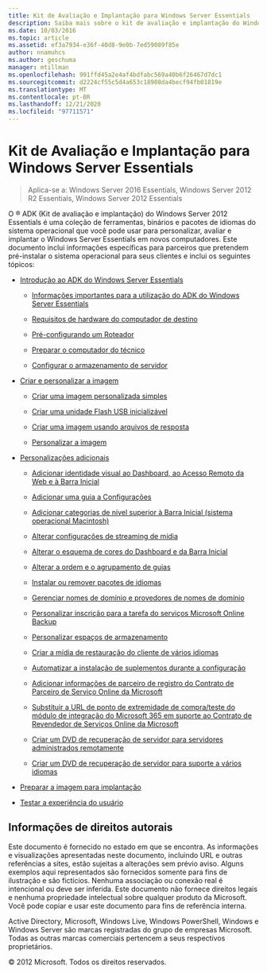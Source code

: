 ```yaml
---
title: Kit de Avaliação e Implantação para Windows Server Essentials
description: Saiba mais sobre o kit de avaliação e implantação do Windows Server Essentials, que é uma coleção de ferramentas, binários e pacotes de idiomas do sistema operacional.
ms.date: 10/03/2016
ms.topic: article
ms.assetid: ef3a7934-e36f-40d8-9e0b-7ed59089f85e
author: nnamuhcs
ms.author: geschuma
manager: mtillman
ms.openlocfilehash: 991ffd45a2e4af4bdfabc569a40b6f26467d7dc1
ms.sourcegitcommit: d2224cf55c5d4a653c18908da4becf94fb01819e
ms.translationtype: MT
ms.contentlocale: pt-BR
ms.lasthandoff: 12/21/2020
ms.locfileid: "97711571"
---
```

# <a name="assessment-and-deployment-kit-for-windows-server-essentials"></a>Kit de Avaliação e Implantação para Windows Server Essentials

>Aplica-se a: Windows Server 2016 Essentials, Windows Server 2012 R2 Essentials, Windows Server 2012 Essentials

O &reg; ADK (Kit de avaliação e implantação) do Windows Server 2012 Essentials é uma coleção de ferramentas, binários e pacotes de idiomas do sistema operacional que você pode usar para personalizar, avaliar e implantar o Windows Server Essentials em novos computadores. Este documento inclui informações específicas para parceiros que pretendem pré-instalar o sistema operacional para seus clientes e inclui os seguintes tópicos:


-   [Introdução ao ADK do Windows Server Essentials](Getting-Started-with-the-Windows-Server-Essentials-ADK.md)

    -   [Informações importantes para a utilização do ADK do Windows Server Essentials](Important-Information-for-Using-the-Windows-Server-Essentials-ADK.md)

    -   [Requisitos de hardware do computador de destino](Hardware-Requirements-for-the-Target-Computer.md)

    -   [Pré-configurando um Roteador](Preconfiguring-a-Router.md)

    -   [Preparar o computador do técnico](Prepare-the-Technician-Computer.md)

    -   [Configurar o armazenamento de servidor](Configure-Server-Storage.md)

-   [Criar e personalizar a imagem](Creating-and-Customizing-the-Image.md)

    -   [Criar uma imagem personalizada simples](Create-a-Simple-Customized-Image.md)

    -   [Criar uma unidade Flash USB inicializável](Create-a-Bootable-USB-Flash-Drive.md)

    -   [Criar uma imagem usando arquivos de resposta](Create-an-Image-By-Using-Answer-Files.md)

    -   [Personalizar a imagem](Customize-the-Image.md)

-   [Personalizações adicionais](Additional-Customizations.md)

    -   [Adicionar identidade visual ao Dashboard, ao Acesso Remoto da Web e à Barra Inicial](Add-Branding-to-the-Dashboard--Remote-Web-Access--and-Launchpad.md)

    -   [Adicionar uma guia a Configurações](Add-a-Tab-to-Settings.md)

    -   [Adicionar categorias de nível superior à Barra Inicial (sistema operacional Macintosh)](Add-Top-Level-Categories-to-the-Launchpad--Macintosh-Operating-System-.md)

    -   [Alterar configurações de streaming de mídia](Change-Media-Streaming-Settings.md)

    -   [Alterar o esquema de cores do Dashboard e da Barra Inicial](Change-the-Color-Scheme-of-the-Dashboard-and-Launchpad.md)

    -   [Alterar a ordem e o agrupamento de guias](Change-the-Order-and-Grouping-of-Tabs.md)

    -   [Instalar ou remover pacotes de idiomas](Install-or-Remove-Language-Packs.md)

    -   [Gerenciar nomes de domínio e provedores de nomes de domínio](Manage-Domain-Names-and-Domain-Name-Providers.md)

    -   [Personalizar inscrição para a tarefa do serviços Microsoft Online Backup](Customize-Sign-Up-for-Microsoft-Online-Backup-Service-task.md)

    -   [Personalizar espaços de armazenamento](Customize-Storage-Spaces.md)

    -   [Criar a mídia de restauração do cliente de vários idiomas](Build-Multi-Language-Client-Restore-Media.md)

    -   [Automatizar a instalação de suplementos durante a configuração](Automate-Installation-of-Add-Ins-During-Setup.md)

    -   [Adicionar informações de parceiro de registro do Contrato de Parceiro de Serviço Online da Microsoft](Add-Microsoft-Online-Service-Partner-Agreement-Partner-of-Record-Information.md)

    -   [Substituir a URL de ponto de extremidade de compra/teste do módulo de integração do Microsoft 365 em suporte ao Contrato de Revendedor de Serviços Online da Microsoft](Replace-O365-Integration-Module-Buy-Try-Endpoint-URL-in-Support-of-Microsoft-Online-Service-Reseller-Agreement.md)

    -   [Criar um DVD de recuperação de servidor para servidores administrados remotamente](Create-a-Server-Recovery-DVD-for-Remotely-Administered-Servers.md)

    -   [Criar um DVD de recuperação de servidor para suporte a vários idiomas](Create-a-Server-Recovery-DVD-for-Multi-Language-Support.md)

-   [Preparar a imagem para implantação](Preparing-the-Image-for-Deployment.md)

-   [Testar a experiência do usuário](Testing-the-Customer-Experience.md)


## <a name="copyright-information"></a>Informações de direitos autorais
 Este documento é fornecido no estado em que se encontra. As informações e visualizações apresentadas neste documento, incluindo URL e outras referências a sites, estão sujeitas a alterações sem prévio aviso.  Alguns exemplos aqui representados são fornecidos somente para fins de ilustração e são fictícios. Nenhuma associação ou conexão real é intencional ou deve ser inferida. Este documento não fornece direitos legais e nenhuma propriedade intelectual sobre qualquer produto da Microsoft. Você pode copiar e usar este documento para fins de referência interna.

 Active Directory, Microsoft, Windows Live, Windows PowerShell, Windows e Windows Server são marcas registradas do grupo de empresas Microsoft. Todas as outras marcas comerciais pertencem a seus respectivos proprietários.

 &copy; 2012 Microsoft. Todos os direitos reservados.
